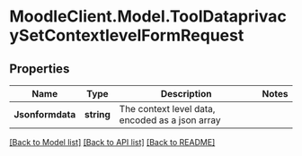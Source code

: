 # MoodleClient.Model.ToolDataprivacySetContextlevelFormRequest

## Properties

Name | Type | Description | Notes
------------ | ------------- | ------------- | -------------
**Jsonformdata** | **string** | The context level data, encoded as a json array | 

[[Back to Model list]](../README.md#documentation-for-models) [[Back to API list]](../README.md#documentation-for-api-endpoints) [[Back to README]](../README.md)

